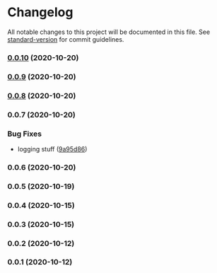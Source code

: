 # Changelog

All notable changes to this project will be documented in this file. See [standard-version](https://github.com/conventional-changelog/standard-version) for commit guidelines.

### [0.0.10](https://github.com/JordanSinko/the-typescript-lambda/compare/v0.0.9...v0.0.10) (2020-10-20)

### [0.0.9](https://github.com/JordanSinko/the-typescript-lambda/compare/v0.0.8...v0.0.9) (2020-10-20)

### [0.0.8](https://github.com/JordanSinko/the-typescript-lambda/compare/v0.0.7...v0.0.8) (2020-10-20)

### 0.0.7 (2020-10-20)

### Bug Fixes

- logging stuff ([9a95d86](https://github.com/JordanSinko/the-typescript-lambda/commit/9a95d867248b056a6ff6d2a09055a98825ae42f9))

### 0.0.6 (2020-10-20)

### 0.0.5 (2020-10-19)

### 0.0.4 (2020-10-15)

### 0.0.3 (2020-10-15)

### 0.0.2 (2020-10-12)

### 0.0.1 (2020-10-12)

